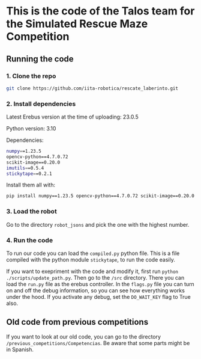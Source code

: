 # This is the code of the Talos team for the Simulated Rescue Maze Competition

## Running the code

### 1. Clone the repo

``` bash
git clone https://github.com/iita-robotica/rescate_laberinto.git
```

### 2. Install dependencies

Latest Erebus version at the time of uploading: 23.0.5

Python version: 3.10

Dependencies:

``` bash
numpy==1.23.5
opencv-python==4.7.0.72
scikit-image==0.20.0
imutils==0.5.4
stickytape==0.2.1
```

Install them all with:

``` bash
pip install numpy==1.23.5 opencv-python==4.7.0.72 scikit-image==0.20.0 imutils==0.5.4 stickytape==0.2.1
```

### 3. Load the robot

Go to the directory ```robot_jsons``` and pick the one with the highest number.

### 4. Run the code

To run our code you can load the ```compiled.py``` python file. This is a file compiled with the python module ```stickytape```, to run the code easily.

If you want to exepriment with the code and modify it, first run ```python ./scripts/update_path.py```. Then go to the ```/src``` directory. There you can load the ```run.py``` file as the erebus controller.
In the ```flags.py``` file you can turn on and off the debug information, so you can see how everything works under the hood. If you activate any debug, set the ```DO_WAIT_KEY``` flag to True also.

## Old code from previous competitions

If you want to look at our old code, you can go to the directory ```/previous_competitions/Competencias```. Be aware that some parts might be in Spanish.
